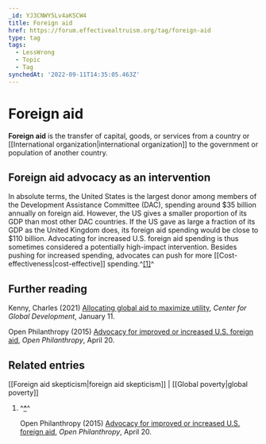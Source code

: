```yaml
---
_id: YJ3CNWY5Lv4aK5CW4
title: Foreign aid
href: https://forum.effectivealtruism.org/tag/foreign-aid
type: tag
tags:
  - LessWrong
  - Topic
  - Tag
synchedAt: '2022-09-11T14:35:05.463Z'
---
```

# Foreign aid

**Foreign aid** is the transfer of capital, goods, or services from a country or [[International organization|international organization]] to the government or population of another country.

Foreign aid advocacy as an intervention
---------------------------------------

In absolute terms, the United States is the largest donor among members of the Development Assistance Committee (DAC), spending around $35 billion annually on foreign aid. However, the US gives a smaller proportion of its GDP than most other DAC countries. If the US gave as large a fraction of its GDP as the United Kingdom does, its foreign aid spending would be close to $110 billion. Advocating for increased U.S. foreign aid spending is thus sometimes considered a potentially high-impact intervention. Besides pushing for increased spending, advocates can push for more [[Cost-effectiveness|cost-effective]] spending.^[\[1\]](#fn4w281u1o4pl)^

Further reading
---------------

Kenny, Charles (2021) [Allocating global aid to maximize utility](https://www.cgdev.org/blog/allocating-global-aid-maximize-utility), *Center for Global Development*, January 11.

Open Philanthropy (2015) [Advocacy for improved or increased U.S. foreign aid](https://www.openphilanthropy.org/research/cause-reports/advocacy-improved-or-increased-us-foreign-aid), *Open Philanthropy*, April 20.

Related entries
---------------

[[Foreign aid skepticism|foreign aid skepticism]] | [[Global poverty|global poverty]]

1.  ^**[^](#fnref4w281u1o4pl)**^
    
    Open Philanthropy (2015) [Advocacy for improved or increased U.S. foreign aid](https://www.openphilanthropy.org/research/cause-reports/advocacy-improved-or-increased-us-foreign-aid), *Open Philanthropy*, April 20.